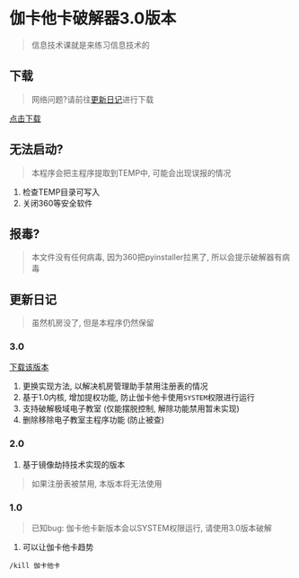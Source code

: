 # 伽卡他卡破解器3.0版本

> 信息技术课就是来练习信息技术的

## 下载

> 网络问题?请前往[更新日记](#更新日记)进行下载

[点击下载](https://github.com/chenmy1903/student3/releases)

## 无法启动?

> 本程序会把主程序提取到TEMP中, 可能会出现误报的情况

1. 检查TEMP目录可写入
2. 关闭360等安全软件

## 报毒?

> 本文件没有任何病毒, 因为360把pyinstaller拉黑了, 所以会提示破解器有病毒

## 更新日记

> 虽然机房没了, 但是本程序仍然保留

### 3.0

[下载该版本](https://gh.api.99988866.xyz/https://github.com/chenmy1903/student3/releases/download/v3/kill_student.exe)

1. 更换实现方法, 以解决机房管理助手禁用注册表的情况
2. 基于1.0内核, 增加提权功能, 防止伽卡他卡使用`SYSTEM`权限进行运行
3. 支持破解极域电子教室 (仅能摆脱控制, 解除功能禁用暂未实现)
4. 删除移除电子教室主程序功能 (防止被查)

### 2.0

1. 基于镜像劫持技术实现的版本

> 如果注册表被禁用, 本版本将无法使用

### 1.0

> 已知bug: 伽卡他卡新版本会以SYSTEM权限运行, 请使用3.0版本破解

1. 可以让伽卡他卡趋势

```
/kill 伽卡他卡
```
